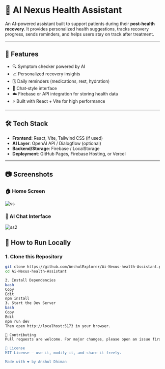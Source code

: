 # 🤖 AI Nexus Health Assistant

An AI-powered assistant built to support patients during their **post-health recovery**. It provides personalized health suggestions, tracks recovery progress, sends reminders, and helps users stay on track after treatment.

---

## 🌟 Features

- 🔍 Symptom checker powered by AI
- 📈 Personalized recovery insights
- 🗓️ Daily reminders (medications, rest, hydration)
- 💬 Chat-style interface
- ☁️ Firebase or API integration for storing health data
- ⚡ Built with React + Vite for high performance

---

## 🛠️ Tech Stack

- **Frontend**: React, Vite, Tailwind CSS (if used)
- **AI Layer**: OpenAI API / Dialogflow (optional)
- **Backend/Storage**: Firebase / LocalStorage
- **Deployment**: GitHub Pages, Firebase Hosting, or Vercel

---
## 📷 Screenshots

### 🏠 Home Screen
![ss](https://github.com/user-attachments/assets/872661ad-dcfc-4f4b-a24e-0ac757c593b4)

### 💬 AI Chat Interface

![ss2](https://github.com/user-attachments/assets/7c11d72c-014f-4802-a717-64c5fec56468)


## 🚀 How to Run Locally

### 1. Clone this Repository

```bash
git clone https://github.com/AnshulExplorer/Ai-Nexus-health-Assistant.git
cd Ai-Nexus-health-Assistant

2. Install Dependencies
bash
Copy
Edit
npm install
3. Start the Dev Server
bash
Copy
Edit
npm run dev
Then open http://localhost:5173 in your browser.

🤝 Contributing
Pull requests are welcome. For major changes, please open an issue first to discuss what you'd like to change or add.

📄 License
MIT License — use it, modify it, and share it freely.

Made with ❤️ by Anshul Dhiman
